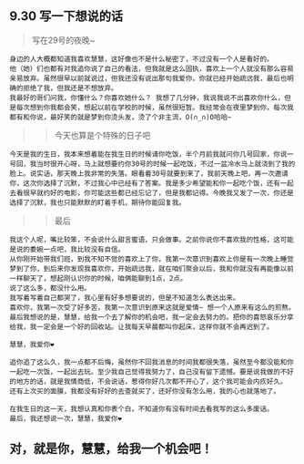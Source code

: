 ## 9.30 写一下想说的话

>写在29号的夜晚~

    身边的人大概都知道我喜欢慧慧，这好像也不是什么秘密了，不过没有一个人是看好的。
    他（她）们也都有对我追你说了自己的看法，但我就是这么固执，喜欢上一个人就没有那么容易亲易放弃。虽然很早以前就说过，但我还没有说出那句我爱你，你就已经开始疏远我，最后也明确的拒绝了我，但我还是不想放弃。
    我最好的哥们问我，你懂什么？你喜欢她什么？ 我想了几分钟，我说我说不出喜欢你什么，但是每次想到你我都会笑，想起以前在学校的时候，虽然很短暂。我经常会在夜里梦到你，每次我都有和你说，最好笑的就是梦到你烫头发，烫了个非主流，O(∩_∩)O哈哈~


>>今天也算是个特殊的日子吧

    今天是我的生日，我本来想着能在我生日的时候请你吃饭，半个月前我就问你几号回家，你说一号回，我当时很开心呀，马上就想要约你30号的时候一起吃饭，不过一盆冷水马上就浇到了我的脸上。说实话，那天晚上我非常的失落。眼看着30号就要到来了，我前天晚上吧，再一次邀请你，这次你选择了沉默，不过我心中已经有了答案。我是多少希望能和你一起吃个饭，还有一起去看很早就约好的电影，你可能这些都已经忘记了，但是我都记得。今晚我又发了一次，你还是选择了沉默，我也只能默默的盯着手机，期待你能回复我。


>>最后

    我这个人呢，嘴比较笨，不会说什么甜言蜜语，只会做事。之前你说你不喜欢我的性格，这可能是说的委婉一点吧，我比较没有自信。
    从你刚开始带我们班，到我不知不觉的喜欢上了你，我第一次意识到喜欢上你是有一次晚上睡觉梦到了你，到后来你发现我喜欢你，开始疏远我，就在咱们聚会以后，我和你就没有再能像以前一样聊天了，想起刚认识你的时候，咱俩能聊到1点，2点。
    说了这么多，都没什么用。
    我写着写着自己都哭了，我心里有好多想要说的，但是不知道怎么表达出来。
    喜欢你，我第一次受了好多苦，我第一次意识到原来这就是爱情~ 想一个人原来有这么的煎熬。
    最后我想说的是，慧慧，给我一个去了解你的机会吧，我一定会去努力的。把你的喜怒哀乐分享给我，我一定会是一个好的回收站。让我每天早晨都叫你起床，这样你就不会再迟到了。

    慧慧，我爱你❤

    追你追了这么久，我一点都不后悔，虽然你不回我消息的时间我都很失落，虽然至今都没能和你一起吃一次饭，一起出去玩。至少我自己觉得我努力了，自己没有留下遗憾。要是说我做的不好的地方的话，就是我情商低，不会说话，惹得你好几次都不开心了，这个我可能会内疚好久。
    还有上次买的面膜，我都没有好好的去查就买了，还好你没有怎么用，我的心也就落地了。

    在我生日的这一天，我想认真和你表个白，不知道你有没有时间去看我写的这么多废话。
    最后，我还想说一次，慧慧，我爱你❤

##  对，就是你，慧慧，给我一个机会吧！ 